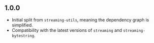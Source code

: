## 1.0.0

- Initial split from `streaming-utils`, meaning the dependency graph is simplified.
- Compatibility with the latest versions of `streaming` and `streaming-bytestring`.
